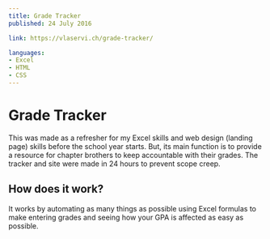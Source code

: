 ```yaml
---
title: Grade Tracker
published: 24 July 2016

link: https://vlaservi.ch/grade-tracker/

languages:
- Excel
- HTML
- CSS
---
```


# Grade Tracker

This was made as a refresher for my Excel skills and web design (landing page) skills before the school year starts. 
But, its main function is to provide a resource for chapter brothers to keep accountable with their grades.
The tracker and site were made in 24 hours to prevent scope creep.

## How does it work?

It works by automating as many things as possible using Excel formulas to make entering grades and seeing how your GPA is affected as easy as possible.
